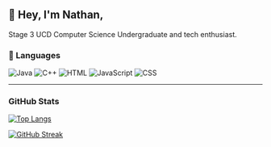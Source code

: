 ## 👋 Hey, I'm Nathan,
Stage 3 UCD Computer Science Undergraduate and tech enthusiast.

  <h3>🤟 Languages</h3>
  <img alt="Java" src="https://img.shields.io/badge/Java-ED8B00?style=for-the-badge&logo=java&logoColor=white" />
  <img alt="C++" src="https://img.shields.io/badge/C%2B%2B-00599C?style=for-the-badge&logo=c%2B%2B&logoColor=white" />
  <img alt="HTML" src="https://img.shields.io/badge/HTML5-E34F26?style=for-the-badge&logo=html5&logoColor=white" />
    <img alt="JavaScript" src="https://img.shields.io/badge/JavaScript-323330?style=for-the-badge&logo=javascript&logoColor=F7DF1E" />
  <img alt="CSS" src="https://img.shields.io/badge/CSS3-1572B6?style=for-the-badge&logo=css3&logoColor=white" />
  <hr />
</div>

### GitHub Stats

[![Top Langs](https://github-readme-stats.vercel.app/api/top-langs/?username=NathanBetts1s&layout=compact&langs_count=6&theme=github_dark)](https://github.com/anuraghazra/github-readme-stats)

[![GitHub Streak](https://github-readme-streak-stats.herokuapp.com/?user=NathanBetts1&theme=black-ice)](https://git.io/streak-stats)
